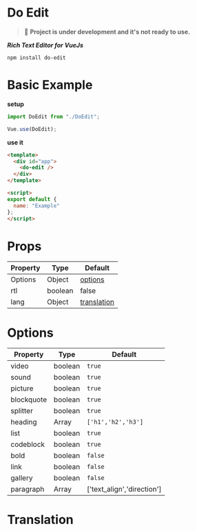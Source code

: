 # Do Edit #


> 🚧
> **Project is under development and it's not ready to use.**

___Rich Text Editor for VueJs___

``````````
npm install do-edit
``````````

# Basic Example #

**setup**

`````js
import DoEdit from "./DoEdit";

Vue.use(DoEdit);
`````
**use it**

`````html
<template>
  <div id="app">
    <do-edit />
  </div>
</template>

<script>
export default {
  name: "Example"
};
</script>
`````

# Props #

Property  | Type | Default
-------- | ------|---------
 Options | Object | [options](#options "Goto options")
rtl | boolean | false
lang | Object | [translation](#translation "Goto translation")

# Options 

Property  | Type | Default
-------- | ------|---------
 video | boolean | ``true``
sound | boolean | ``true``
picture | boolean | ``true``
blockquote | boolean | ``true``
splitter | boolean | ``true``
heading | Array | ``['h1','h2','h3']``
list | boolean | ``true``
codeblock | boolean | ``true``
bold | boolean | ``false``
link | boolean | ``false``
gallery | boolean | ``false``
paragraph | Array | ['text_align','direction']

# Translation
